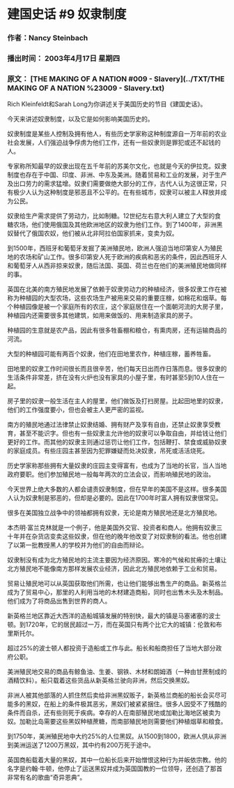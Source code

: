 # 建国史话 #9 奴隶制度

### 作者：Nancy Steinbach

### 播出时间： 2003年4月17日 星期四

### 原文： [THE MAKING OF A NATION #009 - Slavery](../TXT/THE MAKING OF A NATION %23009 - Slavery.txt)

Rich Kleinfeldt和Sarah Long为你讲述关于美国历史的节目《建国史话》。

今天来讲述奴隶制度，以及它是如何影响美国历史的。

奴隶制度是某些人控制及拥有他人，有些历史学家称这种制度源自一万年前的农业社会发展，人们强迫战争俘虏为他们工作，还有一些奴隶则是罪犯或还不起钱的人。

专家称所知最早的奴隶出现在五千年前的苏美尔文化，也就是今天的伊拉克。奴隶制度也存在于中国、印度、非洲、中东及美洲。随着贸易和工业的发展，对于生产及出口劳力的需求猛增。奴隶们需要做绝大部分的工作，古代人认为这很正常，只有极少人认为这种制度是邪恶且不公平的。在有些城市，奴隶可以被主人释放并成为公民。

奴隶给生产需求提供了劳动力，比如制糖。12世纪左右意大利人建立了大型的食糖农场，他们使用俄国及其他欧洲地区的奴隶为他们工作。到了1400年，非洲黑奴替代了俄国农奴，他们被从北非阿拉伯国家抓来，变卖为奴。

到1500年，西班牙和葡萄牙发掘了美洲殖民地，欧洲人强迫当地印第安人为殖民地的农场和矿山工作。很多印第安人死于欧洲的疾病和恶劣的条件，因此西班牙人和葡萄牙人从西非掠来奴隶，随后法国、英国、荷兰也在他们的美洲殖民地做同样的事。

英国在北美的南方殖民地发展了依赖于奴隶劳动力的种植经济，很多奴隶工作在被称为种植园的大型农场，这些农场生产被用来交易的重要庄稼，如棉花和烟草。每个种植园像是被一个家庭所有的农庄，这个家庭居住在一个面朝河流的大房子里，种植园内还需要很多其他建筑，如用来做饭的、用来制造家具的房子。

种植园的生意就是农产品，因此有很多牲畜棚和粮仓，有熏肉房，还有运输商品的河流。

大型的种植园可能有两百个奴隶，他们在田地里农作，种植庄稼，蓄养牲畜。

田地里的奴隶工作时间很长而且很辛苦，他们每天日出而作日落而息。很多奴隶的生活条件非常差，挤在没有火炉也没有家具的小屋子里，有时甚至5到10人住在一起。

房子里的奴隶一般生活在主人的屋里，他们做饭及打扫房屋。比起田地里的奴隶，他们的工作强度要小，但也会被主人更严密的监视。

南方的殖民地通过法律禁止奴隶结婚、拥有财产及享有自由，还禁止奴隶享受教育，甚至不能识字。但也有一些奴隶主允许他的奴隶可以争取自由，并给钱让他们更好的工作。而其他的奴隶主则通过惩罚让他们工作，包括鞭打、禁食或威胁奴隶的家庭成员。有些庄园主甚至因为犯罪嫌疑而处决奴隶，吊死或活活烧死。

历史学家称那些拥有大量奴隶的庄园主变得富有，也成为了当地的长官，当人当地政府要职。他们参加殖民地一般每年两次的立法会议，而影响殖民地的政治。

今天世界上绝大多数的人都会谴责奴隶制度，但在早年的美国不是这样。很多美国人认为奴隶制是邪恶的，但却是必要的。因此在1700年时富人拥有奴隶很常见。

很多在美国独立战争中的领袖都拥有奴隶，无论是南方殖民地还是北方殖民地。

本杰明·富兰克林就是一个例子，他是美国外交官、投资者和商人。他拥有奴隶三十年并在杂货店变卖这些奴隶，但在他的晚年他改变了对奴隶制的看法。他也创建了以第一批教授黑人的学校并为他们的自由而辩论。

奴隶制没有成为北方殖民地的主流主要因为经济原因。寒冷的气候和贫瘠的土壤让北方殖民地不能像南方那样发展农业经济，因此北方殖民地依赖于工业和贸易。

贸易让殖民地可以从英国获取他们所需，也让他们能够出售生产的商品。新英格兰成为了贸易中心，那里的人利用当地的木材建造商船，同时也出售木头及木制品。他们成为了将商品出售到世界的商人。

新英格兰地区靠近大西洋的造船城镇发展的特别快，最大的镇是马塞诸塞的波士顿。到1720年，它的居民超过一万，而在英国只有两个比它大的城镇：伦敦和布里斯托尔。

超过25%的波士顿人都投资于造船或工作与此。船长和船商担任了当地大部分政府公职。

美洲殖民地交易的商品有鲸鱼油、生姜、钢铁、木材和朗姆酒（一种由甘蔗制成的酒精饮料）。船只载着这些货品从新英格兰驶向非洲，然后交换黑奴。

非洲人被其他部落的人抓住然后卖给非洲黑奴贩子，新英格兰商船的船长会买尽可能多的黑奴，在船上的条件极其恶劣，黑奴们被紧紧捆住。很多人因受不了残酷的条件而自杀，还有些则死于疾病。幸存的人在南部殖民地或加勒比海地区被卖为奴。加勒比岛需要这些黑奴种植蔗糖，而南部殖民地则需要他们种植烟草和粮食。

到1750年，美洲殖民地中大约25%的人位黑奴。从1500到1800，欧洲人供从非洲到美洲运送了1200万黑奴，其中约有200万死于途中。

英国商船载着大量的黑奴，其中一位船长后来开始憎恨这种行为并皈依宗教。他的名字是约翰·牛顿，他停止了运送黑奴并成为英国国教的一位领导，还创造了那首非常有名的歌曲“奇异恩典”。

